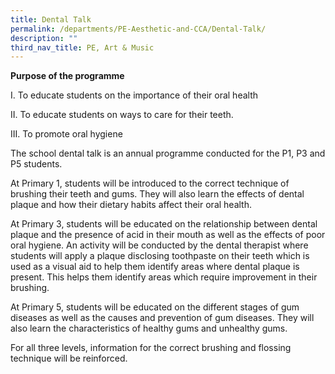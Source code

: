 ```yaml
---
title: Dental Talk
permalink: /departments/PE-Aesthetic-and-CCA/Dental-Talk/
description: ""
third_nav_title: PE, Art & Music
---
```




**Purpose of the programme**

 

I.          To educate students on the importance of their oral health

II.         To educate students on ways to care for their teeth.

III.        To promote oral hygiene

 

The school dental talk is an annual programme conducted for the P1, P3 and P5 students.

At Primary 1, students will be introduced to the correct technique of brushing their teeth and gums. They will also learn the effects of dental plaque and how their dietary habits affect their oral health.

At Primary 3, students will be educated on the relationship between dental plaque and the presence of acid in their mouth as well as the effects of poor oral hygiene. An activity will be conducted by the dental therapist where students will apply a plaque disclosing toothpaste on their teeth which is used as a visual aid to help them identify areas where dental plaque is present. This helps them identify areas which require improvement in their brushing.

At Primary 5, students will be educated on the different stages of gum diseases as well as the causes and prevention of gum diseases. They will also learn the characteristics of healthy gums and unhealthy gums.

For all three levels, information for the correct brushing and flossing technique will be reinforced.


